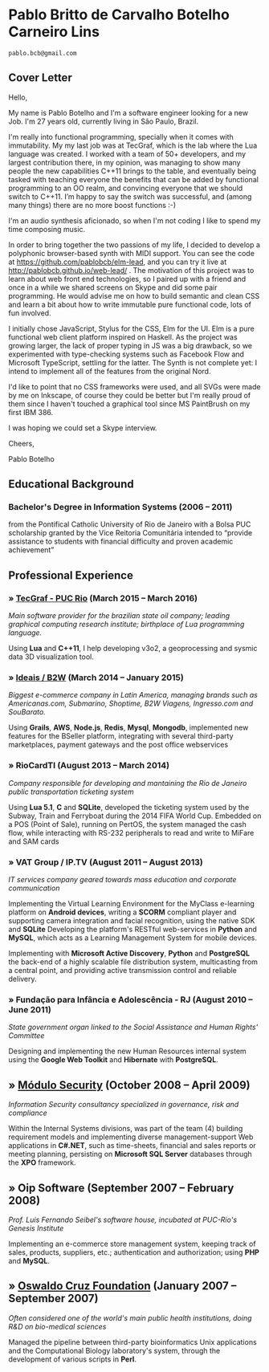 # Pablo Britto de Carvalho Botelho Carneiro Lins

    pablo.bcb@gmail.com

## Cover Letter

Hello,

My name is Pablo Botelho and I'm a software engineer looking for a new Job.  I'm 27 years old, currently living in São Paulo, Brazil.

I'm really into functional programming, specially when it comes with immutability. My my last job was at TecGraf, which is the lab where the Lua language was created. I worked with a team of 50+ developers, and my largest contribution there, in my opinion, was managing to show many people the new capabilities C++11 brings to the table, and eventually being tasked with teaching everyone the benefits that can be added by functional programming to an OO realm, and convincing everyone that we should switch to C++11. I’m happy to say the switch was successful, and (among many things) there are no more boost functions :-)

I'm an audio synthesis aficionado, so when I'm not coding I like to spend my time composing music.
 
In order to bring together the two passions of my life, I decided to develop a polyphonic browser-based synth with MIDI support. You can see the code  at https://github.com/pablobcb/elm-lead, and you can try it live at http://pablobcb.github.io/web-lead/ . The motivation of this project was to learn about web front end technologies, so I paired up with a friend and once in a while we shared screens on Skype and did some pair programming. He would advise me on how to build semantic and clean CSS and learn a bit about how to write immutable pure functional code, lots of fun involved.

I initially chose JavaScript, Stylus for the CSS, Elm for the UI. Elm is a pure functional  web client platform inspired on Haskell. As the project was growing larger, the lack of proper typing in JS was a big drawback, so we experimented with type-checking systems such as Facebook Flow and Microsoft TypeScript, settling for the latter. The Synth is not complete yet: I intend to implement all of the features from the original Nord.
 
I'd like to point that no CSS frameworks were used, and all SVGs were made by me on Inkscape, of course they could be better but I'm really proud of them since I haven't touched a graphical tool since MS PaintBrush on my first IBM 386.
 
I was hoping we could set a Skype interview.

Cheers,

Pablo Botelho


## Educational Background

### Bachelor's Degree in Information Systems (2006 – 2011)
from the Pontifical Catholic University of Rio de Janeiro
with a Bolsa PUC scholarship granted by the Vice Reitoria Comunitária
intended to “provide assistance to students with financial difficulty and proven academic achievement”

## Professional Experience

### » [TecGraf - PUC Rio](https://en.wikipedia.org/wiki/Lua_(programming_language)#History) (March 2015 – March 2016)
*Main software provider for the brazilian state oil company; leading graphical computing research institute; birthplace of Lua programming language.*

Using **Lua** and **C++11**, I help developing v3o2, a geoprocessing and sysmic data 3D visualization tool.

### » [Ideais / B2W](https://en.wikipedia.org/wiki/B2W) (March 2014 – January 2015) 
*Biggest e-commerce company in Latin America, managing brands such as Americanas.com, Submarino, Shoptime, B2W Viagens, Ingresso.com and SouBarato.*

Using **Grails**, **AWS**, **Node.js**, **Redis**, **Mysql**, **Mongodb**, implemented new features for the BSeller platform, integrating  with several third-party marketplaces, payment gateways and the post office webservices

### »  RioCardTI (August 2013 – March 2014)
*Company responsible for developing and mantaining the Rio de Janeiro public transportation ticketing system*

Using **Lua 5.1**, **C** and **SQLite**, developed the ticketing system used by the Subway, Train and Ferryboat during the 2014 FIFA World Cup. Embedded on a POS (Point of Sale), running on PertOS, the system managed the cash flow, while interacting with RS-232 peripherals to read and write to MiFare and SAM cards

### » VAT Group / IP.TV (August 2011 – August 2013)
*IT services company geared towards mass education and corporate communication*

Implementing the Virtual Learning Environment for the MyClass e-learning platform on **Android devices**, writing a **SCORM** compliant player and supporting camera integration and facial recognition, using the native SDK and **SQLite**
Developing the platform's RESTful web-services in **Python** and **MySQL**, which acts as a Learning Management System for mobile devices.

Implementing with **Microsoft Active Discovery**, **Python** and **PostgreSQL** the back-end of a highly scalable file distribution system, multicasting from a central point, and providing active transmission control and reliable delivery.

### » Fundação para Infância e Adolescência - RJ (August 2010 – June 2011)
*State government organ linked to the Social Assistance and Human Rights' Committee*

Designing and implementing the new Human Resources internal system using the **Google Web Toolkit** and **Hibernate** with **PostgreSQL**.

## » [Módulo Security](https://www.modulo.com.br/) (October 2008 – April 2009)
*Information Security consultancy specialized in governance, risk and compliance*

Within the Internal Systems divisions, was part of the team (4) building requirement models and implementing diverse management-support Web applications in **C#.NET**, such as time-sheets, financial and sales reports or meeting planning, persisting on **Microsoft SQL Server** databases through the **XPO** framework.

## » Oip Software (September 2007 – February 2008)
*Prof. Luis Fernando Seibel's software house, incubated at PUC-Rio's Genesis Institute*

Implementing an e-commerce store management system, keeping track of sales, products, suppliers, etc.; authentication and authorization; using **PHP** and **MySQL**.

## » [Oswaldo Cruz Foundation](https://en.wikipedia.org/wiki/Oswaldo_Cruz_Foundation) (January 2007 – September 2007)

*Often considered one of the world's main public health institutions, doing R&D on bio-medical sciences*

Managed the pipeline between third-party bioinformatics Unix applications and the Computational Biology laboratory's system, through the development of various scripts in **Perl**.
